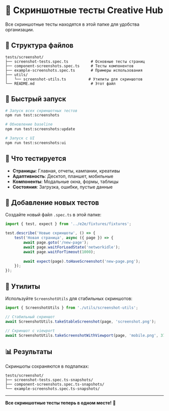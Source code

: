 # 📸 Скриншотные тесты Creative Hub

Все скриншотные тесты находятся в этой папке для удобства организации.

## 📁 Структура файлов

```
tests/screenshot/
├── screenshot-tests.spec.ts          # Основные тесты страниц
├── component-screenshots.spec.ts     # Тесты компонентов
├── example-screenshots.spec.ts       # Примеры использования
├── utils/
│   └── screenshot-utils.ts          # Утилиты для скриншотов
└── README.md                         # Этот файл
```

## 🚀 Быстрый запуск

```bash
# Запуск всех скриншотных тестов
npm run test:screenshots

# Обновление baseline
npm run test:screenshots:update

# Запуск с UI
npm run test:screenshots:ui
```

## 🎯 Что тестируется

- **Страницы**: Главная, отчеты, кампании, креативы
- **Адаптивность**: Десктоп, планшет, мобильные
- **Компоненты**: Модальные окна, формы, таблицы
- **Состояния**: Загрузка, ошибки, пустые данные

## 📝 Добавление новых тестов

Создайте новый файл `.spec.ts` в этой папке:

```typescript
import { test, expect } from '../e2e/fixtures/fixtures';

test.describe('Новые скриншоты', () => {
    test('Новая страница', async ({ page }) => {
        await page.goto('/new-page');
        await page.waitForLoadState('networkidle');
        await page.waitForTimeout(1000);
        
        await expect(page).toHaveScreenshot('new-page.png');
    });
});
```

## 🔧 Утилиты

Используйте `ScreenshotUtils` для стабильных скриншотов:

```typescript
import { ScreenshotUtils } from './utils/screenshot-utils';

// Стабильный скриншот
await ScreenshotUtils.takeStableScreenshot(page, 'screenshot.png');

// Скриншот с viewport
await ScreenshotUtils.takeScreenshotWithViewport(page, 'mobile.png', 375, 667);
```

## 📊 Результаты

Скриншоты сохраняются в подпапках:
```
tests/screenshot/
├── screenshot-tests.spec.ts-snapshots/
├── component-screenshots.spec.ts-snapshots/
└── example-screenshots.spec.ts-snapshots/
```

---

**Все скриншотные тесты теперь в одном месте!** 🎉
